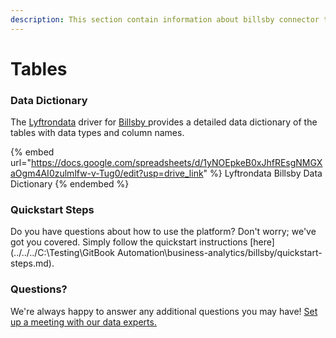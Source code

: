 ```yaml
---
description: This section contain information about billsby connector tables information
---
```


# Tables

### Data Dictionary

The [Lyftrondata](https://www.lyftrondata.com/) driver for [Billsby](https://www.lyftrondata.com/integration/business-analytics/billsby//)[ ](https://www.lyftrondata.com/integration/billsby/)provides a detailed data dictionary of the tables with data types and column names.

{% embed url="https://docs.google.com/spreadsheets/d/1yNOEpkeB0xJhfREsgNMGXaOgm4AI0zulmlfw-v-Tug0/edit?usp=drive_link" %}
Lyftrondata Billsby Data Dictionary
{% endembed %}

### Quickstart Steps

Do you have questions about how to use the platform? Don't worry; we've got you covered. Simply follow the quickstart instructions [here](../../../C:\Testing\GitBook Automation\business-analytics/billsby/quickstart-steps.md).

### Questions? <a href="#questions" id="questions"></a>

We're always happy to answer any additional questions you may have! [Set up a meeting with our data experts.](https://www.lyftrondata.com/book-a-meeting/)

